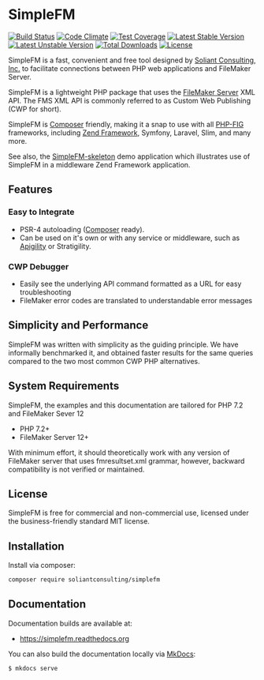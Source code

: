 # SimpleFM

[![Build Status](https://travis-ci.org/soliantconsulting/SimpleFM.svg?branch=master)](https://travis-ci.org/soliantconsulting/SimpleFM)
[![Code Climate](https://codeclimate.com/github/soliantconsulting/SimpleFM/badges/gpa.svg)](https://codeclimate.com/github/soliantconsulting/SimpleFM)
[![Test Coverage](https://codeclimate.com/github/soliantconsulting/SimpleFM/badges/coverage.svg)](https://codeclimate.com/github/soliantconsulting/SimpleFM/coverage)
[![Latest Stable Version](https://poser.pugx.org/soliantconsulting/simplefm/v/stable)](https://packagist.org/packages/soliantconsulting/simplefm)
[![Latest Unstable Version](https://poser.pugx.org/soliantconsulting/simplefm/v/unstable)](https://packagist.org/packages/soliantconsulting/simplefm)
[![Total Downloads](https://poser.pugx.org/soliantconsulting/simplefm/downloads)](https://packagist.org/packages/soliantconsulting/simplefm)
[![License](https://poser.pugx.org/soliantconsulting/simplefm/license)](https://packagist.org/packages/soliantconsulting/simplefm)

SimpleFM is a fast, convenient and free tool designed by [Soliant Consulting, Inc.][1] to facilitate connections between PHP web applications and FileMaker Server.

SimpleFM is a lightweight PHP package that uses the [FileMaker Server][2] XML API. The FMS XML API is commonly referred to as Custom Web Publishing (CWP for short).

SimpleFM is [Composer][3] friendly, making it a snap to use with all [PHP-FIG][4] frameworks, including [Zend Framework][5], Symfony, Laravel, Slim, and many more.

See also, the [SimpleFM-skeleton][6] demo application which illustrates use of SimpleFM in a middleware Zend Framework application.

## Features

### Easy to Integrate

- PSR-4 autoloading ([Composer][3] ready).
- Can be used on it's own or with any service or middleware, such as [Apigility][7] or Stratigility.

### CWP Debugger

- Easily see the underlying API command formatted as a URL for easy troubleshooting
- FileMaker error codes are translated to understandable error messages

## Simplicity and Performance

SimpleFM was written with simplicity as the guiding principle. We have informally benchmarked it, and obtained faster results for the same queries compared to the two most common CWP PHP alternatives.

## System Requirements

SimpleFM, the examples and this documentation are tailored for PHP 7.2 and FileMaker Sever 12

- PHP 7.2+
- FileMaker Server 12+

With minimum effort, it should theoretically work with any version of FileMaker server that uses fmresultset.xml grammar, however, backward compatibility is not verified or maintained.

## License

SimpleFM is free for commercial and non-commercial use, licensed under the business-friendly standard MIT license.

## Installation

Install via composer:

```bash
composer require soliantconsulting/simplefm
```

## Documentation

Documentation builds are available at:

- https://simplefm.readthedocs.org

You can also build the documentation locally via [MkDocs](http://www.mkdocs.org):

```bash
$ mkdocs serve
```

[1]: http://www.soliantconsulting.com
[2]: http://www.filemaker.com/products/filemaker-server/
[3]: https://getcomposer.org/doc/00-intro.md
[4]: http://www.php-fig.org/
[5]: http://framework.zend.com/
[6]: https://github.com/soliantconsulting/SimpleFM-skeleton
[7]: https://apigility.org/
